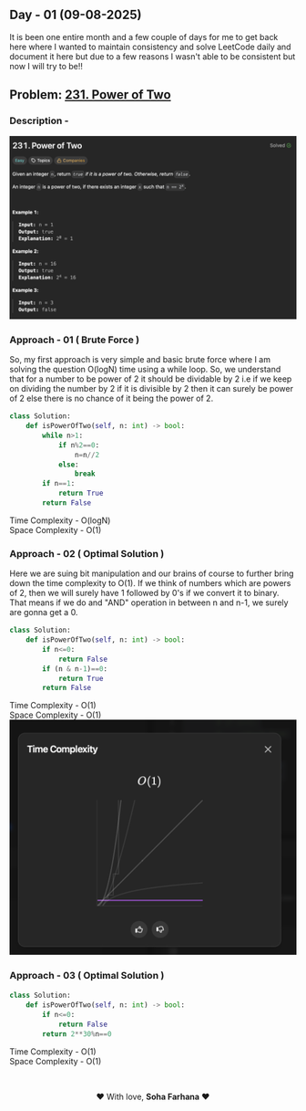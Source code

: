## Day - 01  (09-08-2025)
It is been one entire month and a few couple of days for me to get back here where I wanted to maintain consistency and solve LeetCode daily and document it here but due to a few reasons I wasn't able to be consistent but now I will try to be!!
## Problem: [231. Power of Two](https://leetcode.com/problems/power-of-two/description/?envType=daily-question&envId=2025-08-09)
### Description - 

![Photo](9Aug.png)

### Approach - 01 ( Brute Force )
So, my first approach is very simple and basic brute force where I am solving the question O(logN) time using a while loop. So, we understand that for a number to be power of 2 it should be dividable by 2 i.e if we keep on dividing the number by 2 if it is divisible by 2 then it can surely be power of 2 else there is no chance of it being the power of 2.

``` Python 
class Solution:
    def isPowerOfTwo(self, n: int) -> bool:
        while n>1:
            if n%2==0:
                n=n//2
            else:
                break
        if n==1:
            return True
        return False
```


Time Complexity - O(logN) \
Space Complexity - O(1)

### Approach - 02 ( Optimal Solution )
Here we are suing bit manipulation and our brains of course to further bring down the time complexity to O(1). If we think of numbers which are powers of 2, then we will surely have 1 followed by 0's if we convert it to binary. That means if we do and "AND" operation in between n and n-1, we surely are gonna get a 0.

``` Python
class Solution:
    def isPowerOfTwo(self, n: int) -> bool:
        if n<=0:
            return False
        if (n & n-1)==0:
            return True
        return False
```
Time Complexity - O(1) \
Space Complexity - O(1)
![TC-Photo](9AugTC.png)
### Approach - 03 ( Optimal Solution )


``` Python
class Solution:
    def isPowerOfTwo(self, n: int) -> bool:
        if n<=0:
            return False
        return 2**30%n==0
```
Time Complexity - O(1) \
Space Complexity - O(1)


<br> <p align="center"> ❤️ With love, <strong>Soha Farhana</strong> ❤️ </p> 